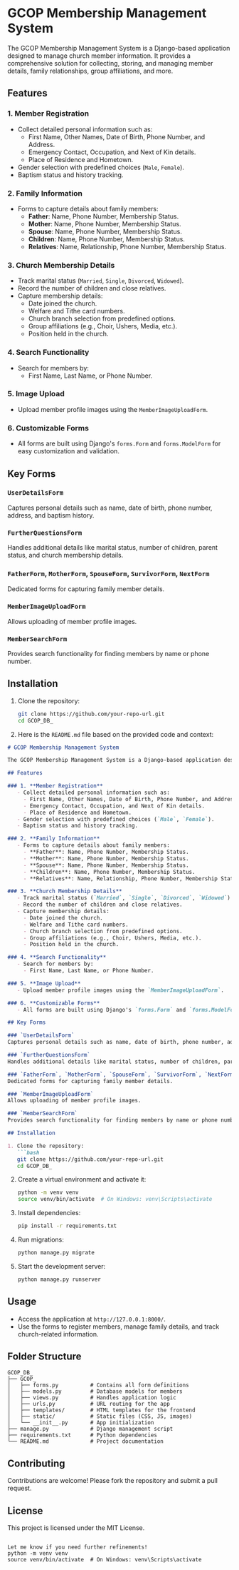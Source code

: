 # GCOP Membership Management System

The GCOP Membership Management System is a Django-based application designed to manage church member information. It provides a comprehensive solution for collecting, storing, and managing member details, family relationships, group affiliations, and more.

## Features

### 1. **Member Registration**

- Collect detailed personal information such as:
  - First Name, Other Names, Date of Birth, Phone Number, and Address.
  - Emergency Contact, Occupation, and Next of Kin details.
  - Place of Residence and Hometown.
- Gender selection with predefined choices (`Male`, `Female`).
- Baptism status and history tracking.

### 2. **Family Information**

- Forms to capture details about family members:
  - **Father**: Name, Phone Number, Membership Status.
  - **Mother**: Name, Phone Number, Membership Status.
  - **Spouse**: Name, Phone Number, Membership Status.
  - **Children**: Name, Phone Number, Membership Status.
  - **Relatives**: Name, Relationship, Phone Number, Membership Status.

### 3. **Church Membership Details**

- Track marital status (`Married`, `Single`, `Divorced`, `Widowed`).
- Record the number of children and close relatives.
- Capture membership details:
  - Date joined the church.
  - Welfare and Tithe card numbers.
  - Church branch selection from predefined options.
  - Group affiliations (e.g., Choir, Ushers, Media, etc.).
  - Position held in the church.

### 4. **Search Functionality**

- Search for members by:
  - First Name, Last Name, or Phone Number.

### 5. **Image Upload**

- Upload member profile images using the `MemberImageUploadForm`.

### 6. **Customizable Forms**

- All forms are built using Django's `forms.Form` and `forms.ModelForm` for easy customization and validation.

## Key Forms

### `UserDetailsForm`

Captures personal details such as name, date of birth, phone number, address, and baptism history.

### `FurtherQuestionsForm`

Handles additional details like marital status, number of children, parent status, and church membership details.

### `FatherForm`, `MotherForm`, `SpouseForm`, `SurvivorForm`, `NextForm`

Dedicated forms for capturing family member details.

### `MemberImageUploadForm`

Allows uploading of member profile images.

### `MemberSearchForm`

Provides search functionality for finding members by name or phone number.

## Installation

1. Clone the repository:
   ```bash
   git clone https://github.com/your-repo-url.git
   cd GCOP_DB_
   ```
2. Here is the `README.md` file based on the provided code and context:

```markdown
# GCOP Membership Management System

The GCOP Membership Management System is a Django-based application designed to manage church member information. It provides a comprehensive solution for collecting, storing, and managing member details, family relationships, group affiliations, and more.

## Features

### 1. **Member Registration**
   - Collect detailed personal information such as:
     - First Name, Other Names, Date of Birth, Phone Number, and Address.
     - Emergency Contact, Occupation, and Next of Kin details.
     - Place of Residence and Hometown.
   - Gender selection with predefined choices (`Male`, `Female`).
   - Baptism status and history tracking.

### 2. **Family Information**
   - Forms to capture details about family members:
     - **Father**: Name, Phone Number, Membership Status.
     - **Mother**: Name, Phone Number, Membership Status.
     - **Spouse**: Name, Phone Number, Membership Status.
     - **Children**: Name, Phone Number, Membership Status.
     - **Relatives**: Name, Relationship, Phone Number, Membership Status.

### 3. **Church Membership Details**
   - Track marital status (`Married`, `Single`, `Divorced`, `Widowed`).
   - Record the number of children and close relatives.
   - Capture membership details:
     - Date joined the church.
     - Welfare and Tithe card numbers.
     - Church branch selection from predefined options.
     - Group affiliations (e.g., Choir, Ushers, Media, etc.).
     - Position held in the church.

### 4. **Search Functionality**
   - Search for members by:
     - First Name, Last Name, or Phone Number.

### 5. **Image Upload**
   - Upload member profile images using the `MemberImageUploadForm`.

### 6. **Customizable Forms**
   - All forms are built using Django's `forms.Form` and `forms.ModelForm` for easy customization and validation.

## Key Forms

### `UserDetailsForm`
Captures personal details such as name, date of birth, phone number, address, and baptism history.

### `FurtherQuestionsForm`
Handles additional details like marital status, number of children, parent status, and church membership details.

### `FatherForm`, `MotherForm`, `SpouseForm`, `SurvivorForm`, `NextForm`
Dedicated forms for capturing family member details.

### `MemberImageUploadForm`
Allows uploading of member profile images.

### `MemberSearchForm`
Provides search functionality for finding members by name or phone number.

## Installation

1. Clone the repository:
   ```bash
   git clone https://github.com/your-repo-url.git
   cd GCOP_DB_
   ```

2. Create a virtual environment and activate it:
   ```bash
   python -m venv venv
   source venv/bin/activate  # On Windows: venv\Scripts\activate
   ```

3. Install dependencies:
   ```bash
   pip install -r requirements.txt
   ```

4. Run migrations:
   ```bash
   python manage.py migrate
   ```

5. Start the development server:
   ```bash
   python manage.py runserver
   ```

## Usage

- Access the application at `http://127.0.0.1:8000/`.
- Use the forms to register members, manage family details, and track church-related information.

## Folder Structure

```
GCOP_DB_
├── GCOP_
│   ├── forms.py          # Contains all form definitions
│   ├── models.py         # Database models for members
│   ├── views.py          # Handles application logic
│   ├── urls.py           # URL routing for the app
│   ├── templates/        # HTML templates for the frontend
│   ├── static/           # Static files (CSS, JS, images)
│   └── __init__.py       # App initialization
├── manage.py             # Django management script
├── requirements.txt      # Python dependencies
└── README.md             # Project documentation
```

## Contributing

Contributions are welcome! Please fork the repository and submit a pull request.

## License

This project is licensed under the MIT License.
```

Let me know if you need further refinements!
python -m venv venv
source venv/bin/activate  # On Windows: venv\Scripts\activate